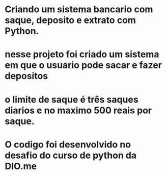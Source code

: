 ﻿# Criando um sistema bancario com saque, deposito e extrato com Python.
 # nesse projeto foi criado um sistema em que o usuario pode sacar e fazer depositos
 # o limite de saque é três saques diarios e no maximo 500 reais por saque.
 # O codigo foi desenvolvido no desafio do curso de python da DIO.me
 
